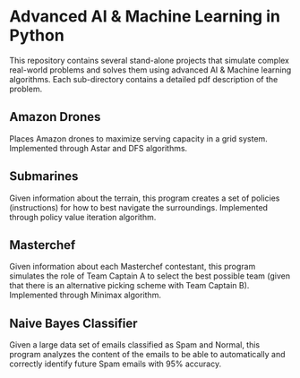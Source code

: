 # Advanced AI & Machine Learning in Python

This repository contains several stand-alone projects that simulate complex real-world problems and solves them using advanced AI & Machine learning
algorithms. Each sub-directory contains a detailed pdf description of the problem. 

## Amazon Drones

Places Amazon drones to maximize serving capacity in a grid system. Implemented through Astar and DFS algorithms.

## Submarines

Given information about the terrain, this program creates a set of policies (instructions) for how to best navigate the 
surroundings. Implemented through policy value iteration algorithm.

## Masterchef

Given information about each Masterchef contestant, this program simulates the role of Team Captain A to select the best possible
team (given that there is an alternative picking scheme with Team Captain B). Implemented through Minimax algorithm. 

## Naive Bayes Classifier

Given a large data set of emails classified as Spam and Normal, this program analyzes the content of the emails to be able 
to automatically and correctly identify future Spam emails with 95% accuracy. 



